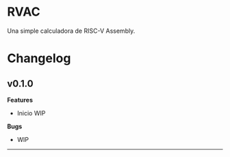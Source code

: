 # RVAC
<p>Una simple calculadora de RISC-V Assembly.</p>

# Changelog

<h2>v0.1.0</h2>

<b>Features</b>

- Inicio WIP

<b>Bugs</b>

- WIP

<hr>
